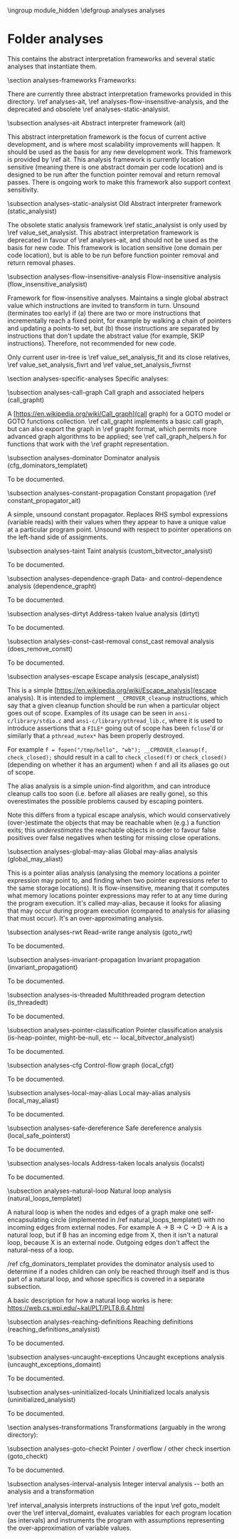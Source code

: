 \ingroup module_hidden
\defgroup analyses analyses

# Folder analyses

This contains the abstract interpretation frameworks and several
static analyses that instantiate them.

\section analyses-frameworks Frameworks:

There are currently three abstract interpretation frameworks provided in this
directory. \ref analyses-ait, \ref analyses-flow-insensitive-analysis, and the
deprecated and obsolete \ref analyses-static-analysist.

\subsection analyses-ait Abstract interpreter framework (ait)

This abstract interpretation framework is the focus of current active
development, and is where most scalability improvements will happen.
It should be used as the basis for any new development work. This framework
is provided by \ref ait. This analysis framework is currently location sensitive
(meaning there is one abstract domain per code location) and is designed to be
run after the function pointer removal and return removal passes. There is
ongoing work to make this framework also support context sensitivity.

\subsection analyses-static-analysist Old Abstract interpreter framework (static_analysist)

The obsolete static analysis framework \ref static_analysist is only used by
\ref value_set_analysist. This abstract interpretation framework is deprecated in
favour of \ref analyses-ait, and should not be used as the basis for new code.
This framework is location sensitive (one domain per code location), but is able
to be run before function pointer removal and return removal phases.

\subsection analyses-flow-insensitive-analysis Flow-insensitive analysis (flow_insensitive_analysist)

Framework for flow-insensitive analyses. Maintains a single global abstract
value which instructions are invited to transform in turn. Unsound (terminates
too early) if
(a) there are two or more instructions that incrementally reach a fixed point,
for example by walking a chain of pointers and updating a points-to set, but
(b) those instructions are separated by instructions that don't update the
abstract value (for example, SKIP instructions). Therefore, not recommended for
new code.

Only current user in-tree is \ref value_set_analysis_fit and its close
relatives, \ref value_set_analysis_fivrt and \ref value_set_analysis_fivrnst

\section analyses-specific-analyses Specific analyses:

\subsection analyses-call-graph Call graph and associated helpers (call_grapht)

A [https://en.wikipedia.org/wiki/Call_graph](call graph) for a GOTO model or
GOTO functions collection. \ref call_grapht implements a basic call graph, but
can also export the graph in \ref grapht format, which permits more advanced
graph algorithms to be applied; see \ref call_graph_helpers.h for functions
that work with the \ref grapht representation.

\subsection analyses-dominator Dominator analysis (cfg_dominators_templatet)

To be documented.

\subsection analyses-constant-propagation Constant propagation (\ref constant_propagator_ait)

A simple, unsound constant propagator. Replaces RHS symbol expressions (variable
reads) with their values when they appear to have a unique value at a particular
program point. Unsound with respect to pointer operations on the left-hand side
of assignments.

\subsection analyses-taint Taint analysis (custom_bitvector_analysist)

To be documented.

\subsection analyses-dependence-graph Data- and control-dependence analysis (dependence_grapht)

To be documented.

\subsection analyses-dirtyt Address-taken lvalue analysis (dirtyt)

To be documented.

\subsection analyses-const-cast-removal const_cast removal analysis (does_remove_constt)

To be documented.

\subsection analyses-escape Escape analysis (escape_analysist)

This is a simple [https://en.wikipedia.org/wiki/Escape_analysis](escape analysis).
It is intended to implement `__CPROVER_cleanup` instructions, which say that a given
cleanup function should be run when a particular object goes out of scope. Examples of
its usage can be seen in `ansi-c/library/stdio.c` and `ansi-c/library/pthread_lib.c`,
where it is used to introduce assertions that a `FILE*` going out of scope has been
`fclose`'d or similarly that a `pthread_mutex*` has been properly destroyed.

For example `f = fopen("/tmp/hello", "wb"); __CPROVER_cleanup(f, check_closed);`
should result in a call to `check_closed(f)` or `check_closed()` (depending on
whether it has an argument) when `f` and all its aliases go out of scope.

The alias analysis is a simple union-find algorithm, and can introduce cleanup calls
too soon (i.e. before all aliases are really gone), so this overestimates the possible
problems caused by escaping pointers.

Note this differs from a typical escape analysis, which would conservatively
(over-)estimate the objects that may be reachable when (e.g.) a function exits;
this *underestimates* the reachable objects in order to favour false positives
over false negatives when testing for missing close operations.

\subsection analyses-global-may-alias Global may-alias analysis (global_may_aliast)

This is a pointer alias analysis (analysing the memory locations a pointer
expression may point to, and finding when two pointer expressions refer to 
the same storage locations). It is flow-insensitive, meaning that it computes
what memory locations pointer expressions may refer to at any time during the program
execution. It's called may-alias, because it looks for aliasing that may occur
during program execution (compared to analysis for aliasing that must occur). It's
an over-approximating analysis.

\subsection analyses-rwt Read-write range analysis (goto_rwt)

To be documented.

\subsection analyses-invariant-propagation Invariant propagation (invariant_propagationt)

To be documented.

\subsection analyses-is-threaded Multithreaded program detection (is_threadedt)

To be documented.

\subsection analyses-pointer-classification Pointer classification analysis (is-heap-pointer, might-be-null, etc -- local_bitvector_analysist)

To be documented.

\subsection analyses-cfg Control-flow graph (local_cfgt)

To be documented.

\subsection analyses-local-may-alias Local may-alias analysis (local_may_aliast)

To be documented.

\subsection analyses-safe-dereference Safe dereference analysis (local_safe_pointerst)

To be documented.

\subsection analyses-locals Address-taken locals analysis (localst)

To be documented.

\subsection analyses-natural-loop Natural loop analysis (natural_loops_templatet)

A natural loop is when the nodes and edges of a graph make one self-encapsulating
circle (implemented in /ref natural_loops_templatet) with no incoming edges from external nodes.
For example A -> B -> C -> D -> A is a natural loop, but if B has an incoming edge from X,
then it isn't a natural loop, because X is an external node. Outgoing edges don't affect
the natural-ness of a loop.

/ref cfg_dominators_templatet provides the dominator analysis used to determine if a nodes
children can only be reached through itself and is thus part of a natural loop, and whose specifics
is covered in a separate subsection.

A basic description for how a natural loop works is here: https://web.cs.wpi.edu/~kal/PLT/PLT8.6.4.html

\subsection analyses-reaching-definitions Reaching definitions (reaching_definitions_analysist)

To be documented.

\subsection analyses-uncaught-exceptions Uncaught exceptions analysis (uncaught_exceptions_domaint)

To be documented.

\subsection analyses-uninitialized-locals Uninitialized locals analysis (uninitialized_analysist)

To be documented.

\section analyses-transformations Transformations (arguably in the wrong directory):

\subsection analyses-goto-checkt Pointer / overflow / other check insertion (goto_checkt)

To be documented.

\subsection analyses-interval-analysis Integer interval analysis -- both an analysis and a transformation

\ref interval_analysis interprets instructions of the input \ref goto_modelt
over the \ref interval_domaint, evaluates variables for each program location
(as intervals) and instruments the program with assumptions representing the
over-approximation of variable values.
